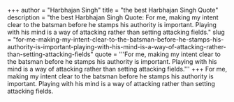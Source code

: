 +++
author = "Harbhajan Singh"
title = "the best Harbhajan Singh Quote"
description = "the best Harbhajan Singh Quote: For me, making my intent clear to the batsman before he stamps his authority is important. Playing with his mind is a way of attacking rather than setting attacking fields."
slug = "for-me-making-my-intent-clear-to-the-batsman-before-he-stamps-his-authority-is-important-playing-with-his-mind-is-a-way-of-attacking-rather-than-setting-attacking-fields"
quote = '''For me, making my intent clear to the batsman before he stamps his authority is important. Playing with his mind is a way of attacking rather than setting attacking fields.'''
+++
For me, making my intent clear to the batsman before he stamps his authority is important. Playing with his mind is a way of attacking rather than setting attacking fields.
